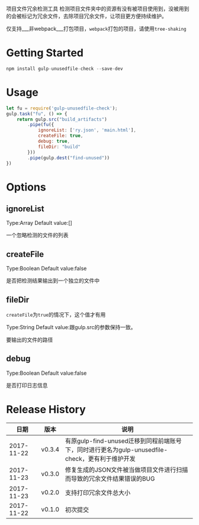 项目文件冗余检测工具
检测项目文件夹中的资源有没有被项目使用到，没被用到的会被标记为冗余文件，去除项目冗余文件，让项目更方便持续维护。

仅支持___非webpack___打包项目，`webpack`打包的项目，请使用`tree-shaking`

# Getting Started

```javascript
npm install gulp-unusedfile-check --save-dev
```

# Usage

```javascript
let fu = require('gulp-unusedfile-check');
gulp.task("fu", () => {
    return gulp.src("build_artifacts")
        .pipe(fu({
            ignoreList: ['ry.json', 'main.html'],
            createFile: true,
            debug: true,
            fileDir: "build"
        }))
        .pipe(gulp.dest("find-unused"))
})

```

# Options

## ignoreList

Type:Array Default value:[]

一个忽略检测的文件的列表

## createFile

Type:Boolean Default value:false

是否把检测结果输出到一个独立的文件中


## fileDir

`createFile`为`true`的情况下，这个值才有用

Type:String Default value:跟gulp.src的参数保持一致。

要输出的文件的路径


## debug

Type:Boolean Default value:false

是否打印日志信息

# Release History

|日期|版本|说明|
|---|---|---|
|2017-11-22|v0.3.4| 有原gulp-find-unused迁移到同程前端账号下，同时进行更名为gulp-unusedfile-check，更有利于维护开发 |
|2017-11-23|v0.3.0| 修复生成的JSON文件被当做项目文件进行扫描而导致的冗余文件结果错误的BUG |
|2017-11-23|v0.2.0| 支持打印冗余文件总大小 |
|2017-11-22|v0.1.0| 初次提交 |

